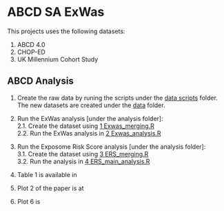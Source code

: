 # ABCD SA ExWas

This projects uses the following datasets:

1.  ABCD 4.0
2.  CHOP-ED
3.  UK Millennium Cohort Study

## ABCD Analysis

1.  Create the raw data by runing the scripts under the [data scripts](/data%20scripts) folder. The new datasets are created under the [data](/data) folder.

2.  Run the ExWas analysis [under the analysis folder]:\
    2.1. Create the dataset using [1 Exwas_merging.R](/analysis/1%20Exwas_merging.R)\
    2.2. Run the ExWas analysis in [2 Exwas_analysis.R](/analysis/2%20Exwas_analysis.R)

3.  Run the Exposome Risk Score analysis [under the analysis folder]:\
    3.1. Create the dataset using [3 ERS_merging.R](/analysis/3%20ERS_merging.R) \
    3.2. Run the analysis in [4 ERS_main_analysis.R](/analysis/4%20ERS_main_analysis.R)

4.  Table 1 is available in

5.  Plot 2 of the paper is at

6.  Plot 6 is
